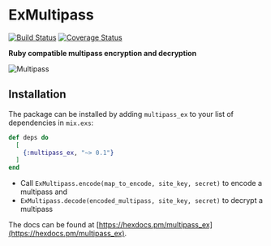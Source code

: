 # ExMultipass
[![Build Status](https://travis-ci.com/activeprospect/multipass_ex.svg?branch=master)](https://travis-ci.com/activeprospect/multipass_ex)
[![Coverage Status](https://coveralls.io/repos/github/activeprospect/multipass_ex/badge.svg?branch=master)](https://coveralls.io/github/activeprospect/multipass_ex?branch=master)

**Ruby compatible multipass encryption and decryption**

![Multipass](https://media.giphy.com/media/lKPFZ1nPKW8c8/giphy-downsized.gif)

## Installation

The package can be installed by adding `multipass_ex` to your list of dependencies in `mix.exs`:

```elixir
def deps do
  [
    {:multipass_ex, "~> 0.1"}
  ]
end
```

- Call `ExMultipass.encode(map_to_encode, site_key, secret)` to encode a multipass and
- `ExMultipass.decode(encoded_multipass, site_key, secret)` to decrypt a multipass

The docs can be found at [https://hexdocs.pm/multipass_ex](https://hexdocs.pm/multipass_ex).

